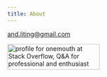 ```yaml
---
title: About
---
```


<and.liting@gmail.com>

<a href="http://stackoverflow.com/users/1290244/onemouth">
<img src="http://stackoverflow.com/users/flair/1290244.png?theme=dark" width="208" height="58" alt="profile for onemouth at Stack Overflow, Q&amp;A for professional and enthusiast programmers" title="profile for onemouth at Stack Overflow, Q&amp;A for professional and enthusiast programmers">
</a>


